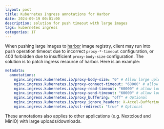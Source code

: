```yaml
---
layout: post
title: Kubernetes Ingress annotations for Harbor
date: 2024-09-19 00:01:00
description: solution for push timeout with large images
tags: kubernetes ingress
categories: IT
---
```


When pushing large images to [harbor](https://goharbor.io/) image registry, client may run into push operation timeout due to incorrect `proxy-*-timeout` configuration, or 403 forbidden due to insufficient `proxy-body-size` configuration. The solution is to patch ingress resource of harbor. Here is an example:

```yaml
metadata:
  annotations:
    nginx.ingress.kubernetes.io/proxy-body-size: "0" # Allow large uploads, other legal values are 20000m
    nginx.ingress.kubernetes.io/proxy-connect-timeout: "60000" # allow long-time connection
    nginx.ingress.kubernetes.io/proxy-read-timeout: "60000" # allow long-time connection
    nginx.ingress.kubernetes.io/proxy-send-timeout: "60000" # allow long-time connection
    nginx.ingress.kubernetes.io/proxy_buffering: "off" # Optional
    nginx.ingress.kubernetes.io/proxy_ignore_headers: X-Accel-Buffering # Optional
    nginx.ingress.kubernetes.io/ssl-redirect: "true" # Optional
```

These annotations also applies to other applications (e.g. Nextcloud and MinIO) with large uploads/downloads.
